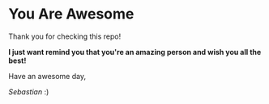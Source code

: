 You Are Awesome
=============

Thank you for checking this repo!


**I just want remind you that you're an amazing person and wish you all the best!**



Have an awesome day,

_Sebastian_ :)